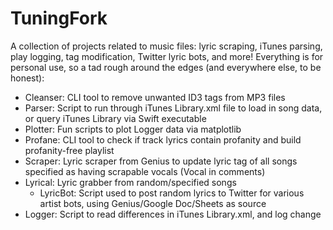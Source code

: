 # TuningFork

A collection of projects related to music files: lyric scraping, iTunes parsing, play logging, tag modification, Twitter lyric bots, and more! Everything is for personal use, so a tad rough around the edges (and everywhere else, to be honest):

- Cleanser: CLI tool to remove unwanted ID3 tags from MP3 files
- Parser: Script to run through iTunes Library.xml file to load in song data, or query iTunes Library via Swift executable
- Plotter: Fun scripts to plot Logger data via matplotlib
- Profane: CLI tool to check if track lyrics contain profanity and build profanity-free playlist
- Scraper: Lyric scraper from Genius to update lyric tag of all songs specified as having scrapable vocals (Vocal in comments)
- Lyrical: Lyric grabber from random/specified songs
	- LyricBot: Script used to post random lyrics to Twitter for various artist bots, using Genius/Google Doc/Sheets as source
- Logger: Script to read differences in iTunes Library.xml, and log change

